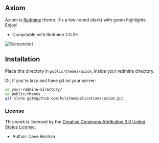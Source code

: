 ## Axiom

Axiom is [Redmine](http://www.redmine.org/) theme. It's a low-toned (dark) with green highlights. Enjoy!

* Compitable with Redmine 2.0.0+

![Screenshot](https://github.com/hulihanapplications/axiom/raw/master/screenshot.png)

## Installation

Place this directory in `public/themes/axiom`, inside your redmine directory.

Or, if you're lazy and have git on your server:

```sh
cd your-redmine-directory/
cd public/themes
git clone git@github.com:hulihanapplications/axiom.git
```

### License

This work is licensed by the [Creative Commons Attribution 3.0 United States License](http://creativecommons.org/licenses/by/3.0/).

* Author: Dave Hulihan
